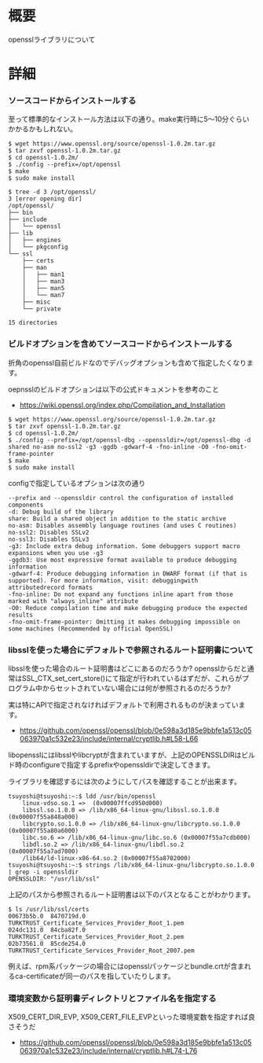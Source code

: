 # 概要
opensslライブラリについて

# 詳細

### ソースコードからインストールする
至って標準的なインストール方法は以下の通り。make実行時に5〜10分ぐらいかかるかもしれない。
```
$ wget https://www.openssl.org/source/openssl-1.0.2m.tar.gz
$ tar zxvf openssl-1.0.2m.tar.gz 
$ cd openssl-1.0.2m/
$ ./config --prefix=/opt/openssl 
$ make
$ sudo make install
```

```
$ tree -d 3 /opt/openssl/ 
3 [error opening dir]
/opt/openssl/
├── bin
├── include
│   └── openssl
├── lib
│   ├── engines
│   └── pkgconfig
└── ssl
    ├── certs
    ├── man
    │   ├── man1
    │   ├── man3
    │   ├── man5
    │   └── man7
    ├── misc
    └── private

15 directories
```

### ビルドオプションを含めてソースコードからインストールする
折角のopenssl自前ビルドなのでデバッグオプションも含めて指定したくなります。

oepnsslのビルドオプションは以下の公式ドキュメントを参考のこと
- https://wiki.openssl.org/index.php/Compilation_and_Installation

```
$ wget https://www.openssl.org/source/openssl-1.0.2m.tar.gz
$ tar zxvf openssl-1.0.2m.tar.gz 
$ cd openssl-1.0.2m/
$ ./config --prefix=/opt/openssl-dbg --openssldir=/opt/openssl-dbg -d shared no-asm no-ssl2 -g3 -ggdb -gdwarf-4 -fno-inline -O0 -fno-omit-frame-pointer
$ make
$ sudo make install
```

configで指定しているオプションは次の通り
```
--prefix and --openssldir control the configuration of installed components
-d: Debug build of the library
share: Build a shared object in addition to the static archive
no-asm: Disables assembly language routines (and uses C routines)
no-ssl2: Disables SSLv2
no-ssl3: Disables SSLv3
-g3: Include extra debug information. Some debuggers support macro expansions when you use -g3
-ggdb3: Use most expressive format available to produce debugging information
-gdwarf-4: Produce debugging information in DWARF format (if that is supported). For more information, visit: debuggingwith attributedrecord formats
-fno-inline: Do not expand any functions inline apart from those marked with "always_inline" attribute
-O0: Reduce compilation time and make debugging produce the expected results
-fno-omit-frame-pointer: Omitting it makes debugging impossible on some machines (Recommended by official OpenSSL)
```

### libsslを使った場合にデフォルトで参照されるルート証明書について
libsslを使った場合のルート証明書はどこにあるのだろうか?
opensslからだと通常はSSL_CTX_set_cert_store()にて指定が行われているはずだが、これらがプログラム中からセットされていない場合には何が参照されるのだろうか?

実は特にAPIで指定されなければデフォルトで利用されるものが決まっています。
- https://github.com/openssl/openssl/blob/0e598a3d185e9bbfe1a513c05063970a1c532e23/include/internal/cryptlib.h#L58-L66

libopensslにはlibsslやlibcryptが含まれていますが、上記のOPENSSLDIRはビルド時のconfigureで指定するprefixやopenssldirで決定してきます。

ライブラリを確認するには次のようにしてパスを確認することが出来ます。
```
tsuyoshi@tsuyoshi:~:$ ldd /usr/bin/openssl
	linux-vdso.so.1 =>  (0x00007ffcd950d000)
	libssl.so.1.0.0 => /lib/x86_64-linux-gnu/libssl.so.1.0.0 (0x00007f55a848a000)
	libcrypto.so.1.0.0 => /lib/x86_64-linux-gnu/libcrypto.so.1.0.0 (0x00007f55a80a6000)
	libc.so.6 => /lib/x86_64-linux-gnu/libc.so.6 (0x00007f55a7cdb000)
	libdl.so.2 => /lib/x86_64-linux-gnu/libdl.so.2 (0x00007f55a7ad7000)
	/lib64/ld-linux-x86-64.so.2 (0x00007f55a8702000)
tsuyoshi@tsuyoshi:~:$ strings /lib/x86_64-linux-gnu/libcrypto.so.1.0.0  | grep -i openssldir
OPENSSLDIR: "/usr/lib/ssl"
```

上記のパスから参照されるルート証明書は以下のパスとなることがわかります。
```
$ ls /usr/lib/ssl/certs
00673b5b.0  8470719d.0								TURKTRUST_Certificate_Services_Provider_Root_1.pem
024dc131.0  84cba82f.0								TURKTRUST_Certificate_Services_Provider_Root_2.pem
02b73561.0  85cde254.0								TURKTRUST_Certificate_Services_Provider_Root_2007.pem
```

例えば、rpm系パッケージの場合にはopensslパッケージとbundle.crtが含まれるca-certificateが同一のパスを指していたりします。

### 環境変数から証明書ディレクトリとファイル名を指定する
X509_CERT_DIR_EVP, X509_CERT_FILE_EVPといった環境変数を指定すれば良さそうだ
- https://github.com/openssl/openssl/blob/0e598a3d185e9bbfe1a513c05063970a1c532e23/include/internal/cryptlib.h#L74-L76

